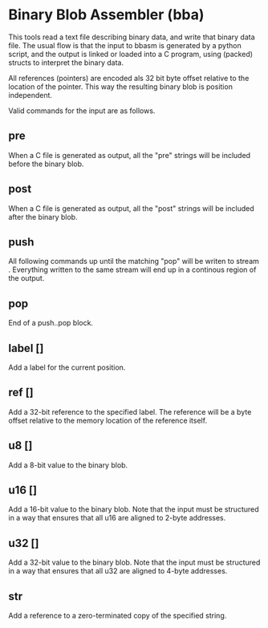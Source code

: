 Binary Blob Assembler (bba)
===========================

This tools read a text file describing binary data, and write that binary data
file. The usual flow is that the input to bbasm is generated by a python
script, and the output is linked or loaded into a C program, using (packed)
structs to interpret the binary data.

All references (pointers) are encoded als 32 bit byte offset relative to the
location of the pointer. This way the resulting binary blob is position
independent.

Valid commands for the input are as follows.

pre <string>
------------

When a C file is generated as output, all the "pre" strings will be included
before the binary blob.

post <string>
-------------

When a C file is generated as output, all the "post" strings will be included
after the binary blob.

push <name>
-----------

All following commands up until the matching "pop" will be writen to stream
<name>. Everything written to the same stream will end up in a continous
region of the output.

pop
---

End of a push..pop block.

label <name> [<comment>]
------------------------

Add a label for the current position.

ref <name> [<comment>]
----------------------

Add a 32-bit reference to the specified label. The reference will be a byte
offset relative to the memory location of the reference itself.

u8 <value> [<comment>]
----------------------

Add a 8-bit value to the binary blob.

u16 <value> [<comment>]
-----------------------

Add a 16-bit value to the binary blob. Note that the input must be structured
in a way that ensures that all u16 are aligned to 2-byte addresses.

u32 <value> [<comment>]
----------------------

Add a 32-bit value to the binary blob. Note that the input must be structured
in a way that ensures that all u32 are aligned to 4-byte addresses.

str <string>
------------

Add a reference to a zero-terminated copy of the specified string.
